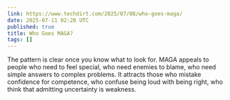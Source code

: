 ```yaml
---
link: https://www.techdirt.com/2025/07/08/who-goes-maga/
date: 2025-07-11 02:28 UTC
published: true
title: Who Goes MAGA?
tags: []
---
```


The pattern is clear once you know what to look for. MAGA appeals to people who need to feel special, who need enemies to blame, who need simple answers to complex problems. It attracts those who mistake confidence for competence, who confuse being loud with being right, who think that admitting uncertainty is weakness.
